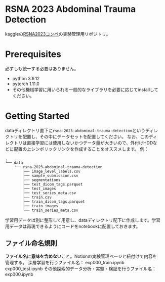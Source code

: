 # RSNA 2023 Abdominal Trauma Detection

kaggleの[RSNA2023コンペ](https://www.kaggle.com/competitions/rsna-2023-abdominal-trauma-detection)の実験管理用リポジトリ。

# Prerequisites
必ずしも統一する必要はありません。
- python 3.9.12
- pytorch 1.11.0
- その他機械学習に用いられる一般的なライブラリを必要に応じてinstallしてください。

# Getting Started
dataディレクトリ直下に`rsna-2023-abdominal-trauma-detection`というディレクトリを配置し、その中にデータセットを配置してください。
なお、このディレクトリは直接学習には使用しないかつデータ量が大きいので、外付けHDDなどに配置の上シンボリックリンクを作成することをオススメします。
例：
```
.
└── data
    └── rsna-2023-abdominal-trauma-detection
        ├── image_level_labels.csv
        ├── sample_submission.csv
        ├── segmentations
        ├── test_dicom_tags.parquet
        ├── test_images
        ├── test_series_meta.csv
        ├── train.csv
        ├── train_dicom_tags.parquet
        ├── train_images
        └── train_series_meta.csv
```
学習用データは別に整形して用意し、dataディレクトリ配下に作成します。学習用データは再現できるようにコードをnotebookに配置しておきます。

## ファイル命名規則
**ファイル名に意味を含めない**こと。Notionの実験管理ページと紐付けて内容を管理する。
深層学習を行うファイル名：
exp000_train.ipynb
exp000_test.ipynb
その他探索的データ分析・実験・検証を行うファイル名：
exp000.ipynb